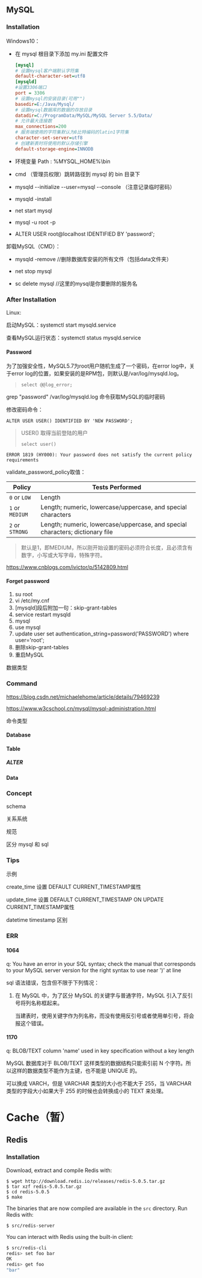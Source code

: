 ## MySQL

### Installation

Windows10：

- 在 mysql 根目录下添加 my.ini 配置文件

  ```ini
  [mysql]
  # 设置mysql客户端默认字符集
  default-character-set=utf8 
  [mysqld]
  #设置3306端口
  port = 3306 
  # 设置mysql的安装目录(可用"")
  basedir=E:/Java/Mysql/
  # 设置mysql数据库的数据的存放目录
  datadir=C:/ProgramData/MySQL/MySQL Server 5.5/Data/
  # 允许最大连接数
  max_connections=200
  # 服务端使用的字符集默认为8比特编码的latin1字符集
  character-set-server=utf8
  # 创建新表时将使用的默认存储引擎
  default-storage-engine=INNODB
  ```

- 环境变量 Path : %MYSQL_HOME%\bin

- cmd （管理员权限）跳转路径到 mysql 的 bin 目录下

- mysqld --initialize --user=mysql --console （注意记录临时密码）

- mysqld -install

- net start mysql

- mysql -u root -p

- ALTER USER root@localhost IDENTIFIED  BY 'password';

卸载MySQL（CMD）：

- mysqld -remove //删除数据库安装的所有文件（包括data文件夹）

- net stop mysql
- sc delete mysql //这里的mysql是你要删除的服务名

### After Installation

Linux:

启动MySQL：systemctl start  mysqld.service

查看MySQL运行状态：systemctl status mysqld.service

#### Password

为了加强安全性，MySQL5.7为root用户随机生成了一个密码，在error log中，关于error log的位置，如果安装的是RPM包，则默认是/var/log/mysqld.log。

> ```mysql
> select @@log_error;
> ```

grep "password" /var/log/mysqld.log 命令获取MySQL的临时密码

修改密码命令：

```mysql
ALTER USER USER() IDENTIFIED BY 'NEW PASSWORD';
```

> USER() 取得当前登陆的用户
>
> ```mysql
> select user()
> ```

`ERROR 1819 (HY000): Your password does not satisfy the current policy requirements`

validate_password_policy取值：

| Policy          | Tests Performed                                              |
| --------------- | ------------------------------------------------------------ |
| `0` or `LOW`    | Length                                                       |
| `1` or `MEDIUM` | Length; numeric, lowercase/uppercase, and special characters |
| `2` or `STRONG` | Length; numeric, lowercase/uppercase, and special characters; dictionary file |

>  默认是1，即MEDIUM，所以刚开始设置的密码必须符合长度，且必须含有数字，小写或大写字母，特殊字符。

https://www.cnblogs.com/ivictor/p/5142809.html

#### Forget password

1. su root
2. vi /etc/my.cnf
3. [mysqld]段后附加一句：skip-grant-tables
4. service restart mysqld
5. mysql
6. use mysql
7. update user set authentication_string=password('PASSWORD') where user='root';
8. 删除skip-grant-tables
9. 重启MySQL 

数据类型

### Command

https://blog.csdn.net/michaelehome/article/details/79469239

https://www.w3cschool.cn/mysql/mysql-administration.html

命令类型

#### Database



#### Table

##### ALTER



#### Data

### Concept

schema

关系系统



规范

区分 mysql 和 sql

### Tips

示例

create_time 设置 DEFAULT CURRENT_TIMESTAMP属性

update_time 设置 DEFAULT CURRENT_TIMESTAMP ON UPDATE CURRENT_TIMESTAMP属性

datetime timestamp 区别

### ERR

#### 1064

q: You have an error in your SQL syntax; check the manual that corresponds to your MySQL server version for the right syntax to use near ')' at line

sql 语法错误，包含但不限于下列情况：

1. 在 MySQL 中，为了区分 MySQL 的关键字与普通字符，MySQL 引入了反引号将列名称框起来。

   当建表时，使用关键字作为列名称，而没有使用反引号或者使用单引号，将会报这个错误。

#### 1170

q: BLOB/TEXT column 'name' used in key specification without a key length

MySQL 数据库对于 BLOB/TEXT 这样类型的数据结构只能索引前 N 个字符。所以这样的数据类型不能作为主键，也不能是 UNIQUE 的。

可以换成 VARCH，但是 VARCHAR 类型的大小也不能大于 255，当 VARCHAR 类型的字段大小如果大于 255 的时候也会转换成小的 TEXT 来处理。

# Cache（暂）

## Redis

### Installation

Download, extract and compile Redis with:

```shell
$ wget http://download.redis.io/releases/redis-5.0.5.tar.gz
$ tar xzf redis-5.0.5.tar.gz
$ cd redis-5.0.5
$ make
```

The binaries that are now compiled are available in the `src` directory. Run Redis with:

```shell
$ src/redis-server
```

You can interact with Redis using the built-in client:

```sh
$ src/redis-cli
redis> set foo bar
OK
redis> get foo
"bar"
```











